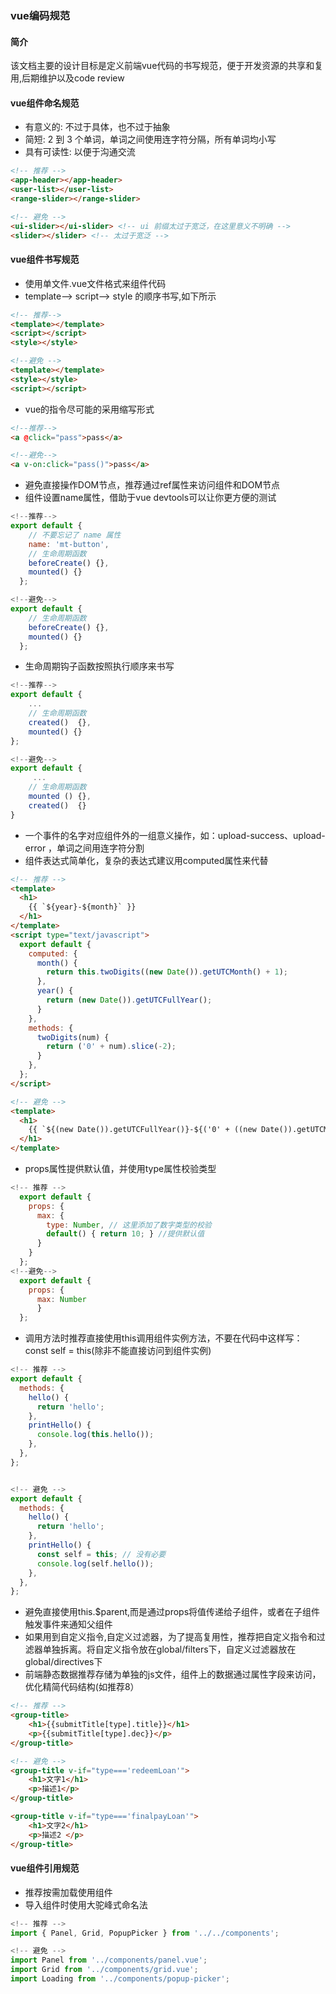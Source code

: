### vue编码规范####  简介该文档主要的设计目标是定义前端vue代码的书写规范，便于开发资源的共享和复用,后期维护以及code review####  vue组件命名规范*	有意义的: 不过于具体，也不过于抽象*	简短: 2 到 3 个单词，单词之间使用连字符分隔，所有单词均小写*	具有可读性: 以便于沟通交流```html<!-- 推荐 --><app-header></app-header><user-list></user-list><range-slider></range-slider><!-- 避免 --><ui-slider></ui-slider> <!-- ui 前缀太过于宽泛，在这里意义不明确 --><slider></slider> <!-- 太过于宽泛 -->```####  vue组件书写规范* 使用单文件.vue文件格式来组件代码* template--> script--> style 的顺序书写,如下所示```html<!-- 推荐--><template></template><script></script><style></style><!--避免 --><template></template><style></style><script></script>```* vue的指令尽可能的采用缩写形式		```html<!--推荐--><a @click="pass">pass</a><!--避免--><a v-on:click="pass()">pass</a>```*  避免直接操作DOM节点，推荐通过ref属性来访问组件和DOM节点*  组件设置name属性，借助于vue devtools可以让你更方便的测试```js<!--推荐-->export default {    // 不要忘记了 name 属性    name: 'mt-button',    // 生命周期函数    beforeCreate() {},    mounted() {}  };<!--避免-->export default {    // 生命周期函数    beforeCreate() {},    mounted() {}  };```*  生命周期钩子函数按照执行顺序来书写```js<!--推荐-->export default {    ...    // 生命周期函数    created()  {},    mounted() {}};<!--避免-->export default {     ...    // 生命周期函数    mounted () {},    created()  {}}```*  一个事件的名字对应组件外的一组意义操作，如：upload-success、upload-error ，单词之间用连字符分割*  组件表达式简单化，复杂的表达式建议用computed属性来代替```html<!-- 推荐 --><template>  <h1>    {{ `${year}-${month}` }}  </h1></template><script type="text/javascript">  export default {    computed: {      month() {        return this.twoDigits((new Date()).getUTCMonth() + 1);      },      year() {        return (new Date()).getUTCFullYear();      }    },    methods: {      twoDigits(num) {        return ('0' + num).slice(-2);      }    },  };</script><!-- 避免 --><template>  <h1>    {{ `${(new Date()).getUTCFullYear()}-${('0' + ((new Date()).getUTCMonth()+1)).slice(-2)}` }}  </h1></template>```*  props属性提供默认值，并使用type属性校验类型```js<!-- 推荐 -->  export default {    props: {      max: {        type: Number, // 这里添加了数字类型的校验        default() { return 10; } //提供默认值      }    }  };<!--避免-->  export default {    props: {      max: Number      }  };```*  调用方法时推荐直接使用this调用组件实例方法，不要在代码中这样写：const self = this(除非不能直接访问到组件实例)```js<!-- 推荐 -->export default {  methods: {    hello() {      return 'hello';    },    printHello() {      console.log(this.hello());    },  },};<!-- 避免 -->export default {  methods: {    hello() {      return 'hello';    },    printHello() {      const self = this; // 没有必要      console.log(self.hello());    },  },};```*	避免直接使用this.$parent,而是通过props将值传递给子组件，或者在子组件触发事件来通知父组件*	如果用到自定义指令,自定义过滤器，为了提高复用性，推荐把自定义指令和过滤器单独拆离。将自定义指令放在global/filters下，自定义过滤器放在global/directives下*	前端静态数据推荐存储为单独的js文件，组件上的数据通过属性字段来访问，优化精简代码结构(如推荐8）```html<!-- 推荐 --><group-title>    <h1>{{submitTitle[type].title}}</h1>    <p>{{submitTitle[type].dec}}</p></group-title><!-- 避免 --><group-title v-if="type==='redeemLoan'">    <h1>文字1</h1>    <p>描述1</p></group-title><group-title v-if="type==='finalpayLoan'">    <h1>文字2</h1>    <p>描述2 </p></group-title>```####  vue组件引用规范*	推荐按需加载使用组件*	导入组件时使用大驼峰式命名法```js<!-- 推荐 -->	import { Panel, Grid, PopupPicker } from '../../components';<!-- 避免 -->import Panel from '../components/panel.vue';import Grid from '../components/grid.vue';import Loading from '../components/popup-picker';```
